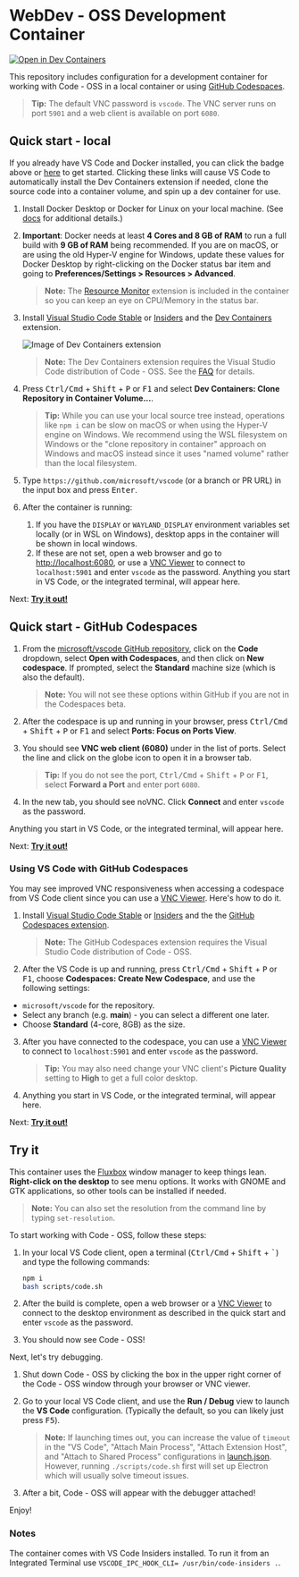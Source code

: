 # WebDev - OSS Development Container

[![Open in Dev Containers](https://img.shields.io/static/v1?label=Dev%20Containers&message=Open&color=blue)](https://vscode.dev/redirect?url=vscode://ms-vscode-remote.remote-containers/cloneInVolume?url=https://github.com/microsoft/vscode)

This repository includes configuration for a development container for working with Code - OSS in a local container or using [GitHub Codespaces](https://github.com/features/codespaces).

> **Tip:** The default VNC password is `vscode`. The VNC server runs on port `5901` and a web client is available on port `6080`.

## Quick start - local

If you already have VS Code and Docker installed, you can click the badge above or [here](https://vscode.dev/redirect?url=vscode://ms-vscode-remote.remote-containers/cloneInVolume?url=https://github.com/microsoft/vscode) to get started. Clicking these links will cause VS Code to automatically install the Dev Containers extension if needed, clone the source code into a container volume, and spin up a dev container for use.

1. Install Docker Desktop or Docker for Linux on your local machine. (See [docs](https://aka.ms/vscode-remote/containers/getting-started) for additional details.)

2. **Important**: Docker needs at least **4 Cores and 8 GB of RAM** to run a full build with **9 GB of RAM** being recommended. If you are on macOS, or are using the old Hyper-V engine for Windows, update these values for Docker Desktop by right-clicking on the Docker status bar item and going to **Preferences/Settings > Resources > Advanced**.

   > **Note:** The [Resource Monitor](https://marketplace.visualstudio.com/items?itemName=mutantdino.resourcemonitor) extension is included in the container so you can keep an eye on CPU/Memory in the status bar.

3. Install [Visual Studio Code Stable](https://code.visualstudio.com/) or [Insiders](https://code.visualstudio.com/insiders/) and the [Dev Containers](https://aka.ms/vscode-remote/download/containers) extension.

   ![Image of Dev Containers extension](https://microsoft.github.io/vscode-remote-release/images/dev-containers-extn.png)

   > **Note:** The Dev Containers extension requires the Visual Studio Code distribution of Code - OSS. See the [FAQ](https://aka.ms/vscode-remote/faq/license) for details.

4. Press <kbd>Ctrl/Cmd</kbd> + <kbd>Shift</kbd> + <kbd>P</kbd> or <kbd>F1</kbd> and select **Dev Containers: Clone Repository in Container Volume...**.

   > **Tip:** While you can use your local source tree instead, operations like `npm i` can be slow on macOS or when using the Hyper-V engine on Windows. We recommend using the WSL filesystem on Windows or the "clone repository in container" approach on Windows and macOS instead since it uses "named volume" rather than the local filesystem.

5. Type `https://github.com/microsoft/vscode` (or a branch or PR URL) in the input box and press <kbd>Enter</kbd>.

6. After the container is running:
    1. If you have the `DISPLAY` or `WAYLAND_DISPLAY` environment variables set locally (or in WSL on Windows), desktop apps in the container will be shown in local windows.
    2. If these are not set, open a web browser and go to [http://localhost:6080](http://localhost:6080), or use a [VNC Viewer][def] to connect to `localhost:5901` and enter `vscode` as the password. Anything you start in VS Code, or the integrated terminal, will appear here.

Next: **[Try it out!](#try-it)**

## Quick start - GitHub Codespaces

1. From the [microsoft/vscode GitHub repository](https://github.com/microsoft/vscode), click on the **Code** dropdown, select **Open with Codespaces**, and then click on **New codespace**. If prompted, select the **Standard** machine size (which is also the default).

   > **Note:** You will not see these options within GitHub if you are not in the Codespaces beta.

2. After the codespace is up and running in your browser, press <kbd>Ctrl/Cmd</kbd> + <kbd>Shift</kbd> + <kbd>P</kbd> or <kbd>F1</kbd> and select **Ports: Focus on Ports View**.

3. You should see **VNC web client (6080)** under in the list of ports. Select the line and click on the globe icon to open it in a browser tab.

    > **Tip:** If you do not see the port, <kbd>Ctrl/Cmd</kbd> + <kbd>Shift</kbd> + <kbd>P</kbd> or <kbd>F1</kbd>, select **Forward a Port** and enter port `6080`.

4. In the new tab, you should see noVNC. Click **Connect** and enter `vscode` as the password.

Anything you start in VS Code, or the integrated terminal, will appear here.

Next: **[Try it out!](#try-it)**

### Using VS Code with GitHub Codespaces

You may see improved VNC responsiveness when accessing a codespace from VS Code client since you can use a [VNC Viewer][def]. Here's how to do it.

1. Install [Visual Studio Code Stable](https://code.visualstudio.com/) or [Insiders](https://code.visualstudio.com/insiders/) and the the [GitHub Codespaces extension](https://marketplace.visualstudio.com/items?itemName=GitHub.codespaces).

    > **Note:** The GitHub Codespaces extension requires the Visual Studio Code distribution of Code - OSS.

2. After the VS Code is up and running, press <kbd>Ctrl/Cmd</kbd> + <kbd>Shift</kbd> + <kbd>P</kbd> or <kbd>F1</kbd>, choose **Codespaces: Create New Codespace**, and use the following settings:

- `microsoft/vscode` for the repository.
- Select any branch (e.g. **main**) - you can select a different one later.
- Choose **Standard** (4-core, 8GB) as the size.

3. After you have connected to the codespace, you can use a [VNC Viewer][def] to connect to `localhost:5901` and enter `vscode` as the password.

    > **Tip:** You may also need change your VNC client's **Picture Quality** setting to **High** to get a full color desktop.

4. Anything you start in VS Code, or the integrated terminal, will appear here.

Next: **[Try it out!](#try-it)**

## Try it

This container uses the [Fluxbox](http://fluxbox.org/) window manager to keep things lean. **Right-click on the desktop** to see menu options. It works with GNOME and GTK applications, so other tools can be installed if needed.

   > **Note:** You can also set the resolution from the command line by typing `set-resolution`.

To start working with Code - OSS, follow these steps:

1. In your local VS Code client, open a terminal (<kbd>Ctrl/Cmd</kbd> + <kbd>Shift</kbd> + <kbd>\`</kbd>) and type the following commands:

   ```bash
   npm i
   bash scripts/code.sh
   ```

2. After the build is complete, open a web browser or a [VNC Viewer][def] to connect to the desktop environment as described in the quick start and enter `vscode` as the password.

3. You should now see Code - OSS!

Next, let's try debugging.

1. Shut down Code - OSS by clicking the box in the upper right corner of the Code - OSS window through your browser or VNC viewer.

2. Go to your local VS Code client, and use the **Run / Debug** view to launch the **VS Code** configuration. (Typically the default, so you can likely just press <kbd>F5</kbd>).

   > **Note:** If launching times out, you can increase the value of `timeout` in the "VS Code", "Attach Main Process", "Attach Extension Host", and "Attach to Shared Process" configurations in [launch.json](../../.vscode/launch.json). However, running `./scripts/code.sh` first will set up Electron which will usually solve timeout issues.

3. After a bit, Code - OSS will appear with the debugger attached!

Enjoy!

### Notes

The container comes with VS Code Insiders installed. To run it from an Integrated Terminal use `VSCODE_IPC_HOOK_CLI= /usr/bin/code-insiders .`.

[def]: https://www.realvnc.com/en/connect/download/viewer/
